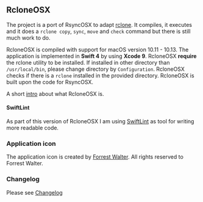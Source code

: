 ## RcloneOSX

The project is a port of RsyncOSX to adapt [rclone](https://rclone.org/). It compiles, it executes and it does a `rclone copy`, `sync`, `move` and `check` command but there is still much work to do.

RcloneOSX is compiled with support for macOS version 10.11 - 10.13. The application is implemented in **Swift 4** by using **Xcode 9**. RcloneOSX **require** the rclone utility to be installed. If installed in other directory than `/usr/local/bin`, please change directory by `Configuration`. RcloneOSX checks if there is a `rclone` installed in the provided directory. RcloneOSX is built upon the code for RsyncOSX.

A short [intro](https://rsyncosx.github.io/Documentation/docs/RcloneOSX/Intro/Intro.html) about what RcloneOSX is.

#### SwiftLint

As part of this version of RcloneOSX I am using [SwiftLint](https://github.com/realm/SwiftLint) as tool for writing more readable code.

### Application icon

The application icon is created by [Forrest Walter](http://www.forrestwalter.com/). All rights reserved to Forrest Walter.

### Changelog

Please see [Changelog](https://rsyncosx.github.io/Documentation/docs/RcloneOSX/Changelog.html)
